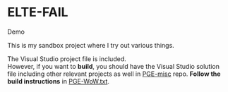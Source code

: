 # ELTE-FAIL
Demo

This is my sandbox project where I try out various things.

The Visual Studio project file is included.<br/>
However, if you want to **build**, you should have the Visual Studio solution file including other relevant projects as well in [PGE-misc](https://github.com/proof88/PGE-misc) repo.
**Follow the build instructions** in [PGE-WoW.txt](https://github.com/proof88/PGE-misc/blob/master/src/PGE-WoW.txt).
